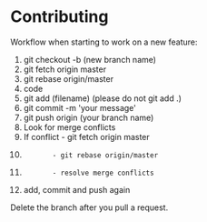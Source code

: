 # Contributing

Workflow when starting to work on a new feature:

1. git checkout -b (new branch name)
2. git fetch origin master
3. git rebase origin/master
4. code
5. git add (filename) (please do not git add .)
6. git commit -m 'your message'
7. git push origin (your branch name)
8. Look for merge conflicts
9. If conflict - git fetch origin master
10.            - git rebase origin/master
11.            - resolve merge conflicts
12. add, commit and push again

Delete the branch after you pull a request.
